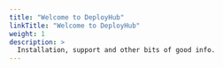 ```yaml
---
title: "Welcome to DeployHub"
linkTitle: "Welcome to DeployHub"
weight: 1
description: >
  Installation, support and other bits of good info.
---
```

